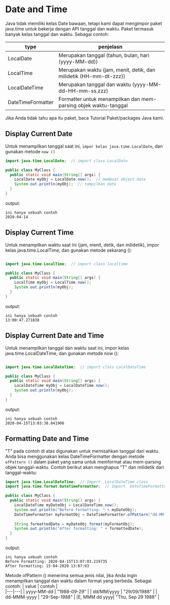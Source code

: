 # Date and Time

Java tidak memiliki kelas Date bawaan, tetapi kami dapat mengimpor paket java.time untuk bekerja dengan API tanggal dan waktu. Paket termasuk banyak kelas tanggal dan waktu. Sebagai contoh:

| type  | penjelasn |
| ----- | --- |
| LocalDate  | Merupakan tanggal (tahun, bulan, hari (yyyy-MM-dd)) |
| LocalTime| Merupakan waktu (jam, menit, detik, dan milidetik (HH-mm-dt-zzz))  |
| LocalDateTime	| Merupakan tanggal dan waktu (yyyy-MM-dd-HH-mm-ss.zzz) |
| DateTimeFormatter|Formatter untuk menampilkan dan mem-parsing objek waktu-tanggal |


Jika Anda tidak tahu apa itu paket, baca Tutorial Paket/packages Java kami.

## Display Current Date

Untuk menampilkan tanggal saat ini, `impor kelas java.time.LocalDate`, dan gunakan metode `now ()`

```java
import java.time.LocalDate;  // import class LocalDate

public class MyClass {  
  public static void main(String[] args) {  
    LocalDate myObj = LocalDate.now();  // membuat object date
    System.out.println(myObj);  // tampilkan date
  }  
}  

```

output:
```
ini hanya sebuah contoh
2020-04-14
```

## Display Current Time
Untuk menampilkan waktu saat ini (jam, menit, detik, dan milidetik), impor kelas java.time.LocalTime, dan gunakan metode sekarang ():
```java

import java.time.LocalTime;  // import class localtime

public class MyClass {  
  public static void main(String[] args) {  
    LocalTime myObj = LocalTime.now();
    System.out.println(myObj);
  }  
}  

```
output:
```
ini hanya sebuah contoh
13:00:47.271838
```
## Display Current Date and Time

Untuk menampilkan tanggal dan waktu saat ini, impor kelas java.time.LocalDateTime, dan gunakan metode now ():
```java

import java.time.LocalDateTime;  // import class LocalDateTime

public class MyClass {  
  public static void main(String[] args) {  
    LocalDateTime myObj = LocalDateTime.now();
    System.out.println(myObj);
  }  
}  

```

output:
```
ini hanya sebuah contoh
2020-04-15T13:03:38.041906
```

## Formatting Date and Time
"T" pada contoh di atas digunakan untuk memisahkan tanggal dari waktu. Anda bisa menggunakan kelas DateTimeFormatter dengan metode `ofPattern ()` dalam paket yang sama untuk memformat atau mem-parsing objek tanggal-waktu. Contoh berikut akan menghapus "T" dan milidetik dari tanggal-waktu:
```java
import java.time.LocalDateTime;  // Import  LocalDateTime class
import java.time.format.DateTimeFormatter;  // Import  DateTimeFormatter class

public class MyClass {
  public static void main(String[] args) {  
    LocalDateTime myDateObj = LocalDateTime.now();  
    System.out.println("Before formatting: " + myDateObj);  
    DateTimeFormatter myFormatObj = DateTimeFormatter.ofPattern("dd-MM-yyyy HH:mm:ss");  
    
    String formattedDate = myDateObj.format(myFormatObj);  
    System.out.println("After formatting: " + formattedDate);  
  }  
}  

```

output:
```
ini hanya sebuah contoh
Before Formatting: 2020-04-15T13:07:03.219735
After Formatting: 15-04-2020 13:07:03
```

Metode ofPattern () menerima semua jenis nilai, jika Anda ingin menampilkan tanggal dan waktu dalam format yang berbeda. Sebagai contoh:
|  value | contoh  |  
|---|---|
|  yyyy-MM-dd | 	"1988-09-29"  | 
| dd/MM/yyyy  |  "29/09/1988" | 
|  dd-MMM-yyyy | 	"29-Sep-1988"  | 
|E, MMM dd yyyy|	"Thu, Sep 29 1988" |
